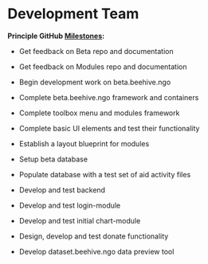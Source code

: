 # Development Team

**Principle GitHub [Milestones]():**

- Get feedback on Beta repo and documentation

- Get feedback on Modules repo and documentation

- Begin development work on beta.beehive.ngo

- Complete beta.beehive.ngo framework and containers

- Complete toolbox menu and modules framework

- Complete basic UI elements and test their functionality

- Establish a layout blueprint for modules

- Setup beta database

- Populate database with a test set of aid activity files

- Develop and test backend

- Develop and test login-module

- Develop and test initial chart-module

- Design, develop and test donate functionality

- Develop dataset.beehive.ngo data preview tool
